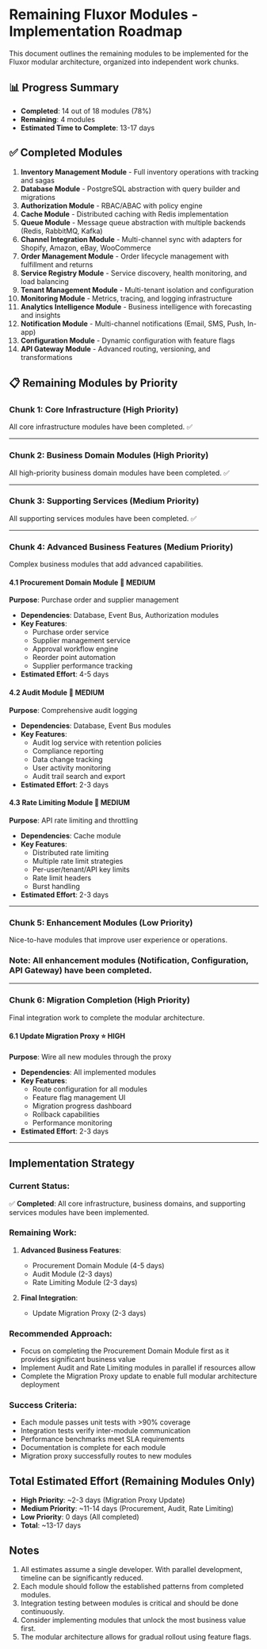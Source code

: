 # Remaining Fluxor Modules - Implementation Roadmap

This document outlines the remaining modules to be implemented for the Fluxor modular architecture, organized into independent work chunks.

## 📊 Progress Summary
- **Completed**: 14 out of 18 modules (78%)
- **Remaining**: 4 modules
- **Estimated Time to Complete**: 13-17 days

## ✅ Completed Modules

1. **Inventory Management Module** - Full inventory operations with tracking and sagas
2. **Database Module** - PostgreSQL abstraction with query builder and migrations
3. **Authorization Module** - RBAC/ABAC with policy engine
4. **Cache Module** - Distributed caching with Redis implementation
5. **Queue Module** - Message queue abstraction with multiple backends (Redis, RabbitMQ, Kafka)
6. **Channel Integration Module** - Multi-channel sync with adapters for Shopify, Amazon, eBay, WooCommerce
7. **Order Management Module** - Order lifecycle management with fulfillment and returns
8. **Service Registry Module** - Service discovery, health monitoring, and load balancing
9. **Tenant Management Module** - Multi-tenant isolation and configuration
10. **Monitoring Module** - Metrics, tracing, and logging infrastructure
11. **Analytics Intelligence Module** - Business intelligence with forecasting and insights
12. **Notification Module** - Multi-channel notifications (Email, SMS, Push, In-app)
13. **Configuration Module** - Dynamic configuration with feature flags
14. **API Gateway Module** - Advanced routing, versioning, and transformations

## 📋 Remaining Modules by Priority

### Chunk 1: Core Infrastructure (High Priority)
All core infrastructure modules have been completed. ✅

---

### Chunk 2: Business Domain Modules (High Priority)
All high-priority business domain modules have been completed. ✅

---

### Chunk 3: Supporting Services (Medium Priority)
All supporting services modules have been completed. ✅

---

### Chunk 4: Advanced Business Features (Medium Priority)
Complex business modules that add advanced capabilities.

#### 4.1 Procurement Domain Module 🔸 MEDIUM
**Purpose**: Purchase order and supplier management
- **Dependencies**: Database, Event Bus, Authorization modules
- **Key Features**:
  - Purchase order service
  - Supplier management service
  - Approval workflow engine
  - Reorder point automation
  - Supplier performance tracking
- **Estimated Effort**: 4-5 days

#### 4.2 Audit Module 🔸 MEDIUM
**Purpose**: Comprehensive audit logging
- **Dependencies**: Database, Event Bus modules
- **Key Features**:
  - Audit log service with retention policies
  - Compliance reporting
  - Data change tracking
  - User activity monitoring
  - Audit trail search and export
- **Estimated Effort**: 2-3 days

#### 4.3 Rate Limiting Module 🔸 MEDIUM
**Purpose**: API rate limiting and throttling
- **Dependencies**: Cache module
- **Key Features**:
  - Distributed rate limiting
  - Multiple rate limit strategies
  - Per-user/tenant/API key limits
  - Rate limit headers
  - Burst handling
- **Estimated Effort**: 2-3 days

---

### Chunk 5: Enhancement Modules (Low Priority)
Nice-to-have modules that improve user experience or operations.

### Note: All enhancement modules (Notification, Configuration, API Gateway) have been completed.

---

### Chunk 6: Migration Completion (High Priority)
Final integration work to complete the modular architecture.

#### 6.1 Update Migration Proxy ⭐ HIGH
**Purpose**: Wire all new modules through the proxy
- **Dependencies**: All implemented modules
- **Key Features**:
  - Route configuration for all modules
  - Feature flag management UI
  - Migration progress dashboard
  - Rollback capabilities
  - Performance monitoring
- **Estimated Effort**: 2-3 days

---

## Implementation Strategy

### Current Status:
✅ **Completed**: All core infrastructure, business domains, and supporting services modules have been implemented.

### Remaining Work:
1. **Advanced Business Features**: 
   - Procurement Domain Module (4-5 days)
   - Audit Module (2-3 days)
   - Rate Limiting Module (2-3 days)

2. **Final Integration**:
   - Update Migration Proxy (2-3 days)

### Recommended Approach:
- Focus on completing the Procurement Domain Module first as it provides significant business value
- Implement Audit and Rate Limiting modules in parallel if resources allow
- Complete the Migration Proxy update to enable full modular architecture deployment

### Success Criteria:
- Each module passes unit tests with >90% coverage
- Integration tests verify inter-module communication
- Performance benchmarks meet SLA requirements
- Documentation is complete for each module
- Migration proxy successfully routes to new modules

## Total Estimated Effort (Remaining Modules Only)

- **High Priority**: ~2-3 days (Migration Proxy Update)
- **Medium Priority**: ~11-14 days (Procurement, Audit, Rate Limiting)
- **Low Priority**: 0 days (All completed)
- **Total**: ~13-17 days

## Notes

1. All estimates assume a single developer. With parallel development, timeline can be significantly reduced.
2. Each module should follow the established patterns from completed modules.
3. Integration testing between modules is critical and should be done continuously.
4. Consider implementing modules that unlock the most business value first.
5. The modular architecture allows for gradual rollout using feature flags.